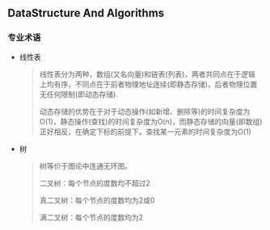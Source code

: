 ## DataStructure And Algorithms

### 专业术语

- 线性表

  > 线性表分为两种，数组(又名向量)和链表(列表)，两者共同点在于逻辑上均有序，不同点在于前者物理地址连续(即静态存储)，后者物理位置无任何限制(即动态存储). 
  >
  > 动态存储的优势在于对于动态操作(如新增、删除等)的时间复杂度为O(1)，静态操作(查找)的时间复杂度为O(n)，而静态存储的向量(即数组)正好相反，在确定下标的前提下，查找某一元素的时间复杂度为O(1)

- 树

  > 树等价于图论中连通无环图。
  >
  > 二叉树：每个节点的度数均不超过2
  >
  > 真二叉树：每个节点的度数均为2或0
  >
  > 满二叉树：每个节点的度数均为2